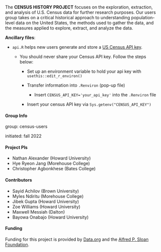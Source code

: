 The **CENSUS HISTORY PROJECT** focuses on the exploration, extraction, and analysis of U.S. Census data for further research purposes. Our users group takes on a critical historical approach to understanding population-level data on the United States, the methods used to gather the data, and the measures applied to explore, extract, and analyze the data.

**Ancillary files**:

* `api.R` helps new users generate and store a [US Census API key](https://api.census.gov/data/key_signup.html).

  - You should never share your Census API key. Follow the steps below:
  
    - Set up an environment variable to hold your api key with `usethis::edit_r_environ()`

    - Transfer information into `.Renviron` (pop-up file) 
    
        - Insert `CENSUS_API_KEY='your_api_key'` into the `.Renviron` file
  
    - Insert your census API key via `Sys.getenv("CENSUS_API_KEY")`

#### Group Info

group: census-users

initiated: fall 2022

#### Project PIs
- Nathan Alexander (Howard University)
- Hye Ryeon Jang (Morehouse College)
- Christopher Agbonkhese (Bates College)

#### Contributors
- Sayid Achilov (Brown University)
- Myles Ndiritu (Morehouse College)
- Jibek Gupta (Howard University)
- Zoe Williams (Howard University)
- Maxwell Messiah (Dalton)
- Bayowa Onabajo (Howard University)

#### Funding

Funding for this project is provided by [Data.org](https://data.org) and the [Alfred P. Sloan Foundation](https://sloan.org).